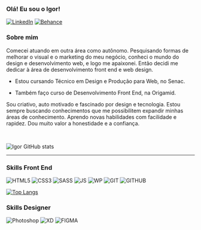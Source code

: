 ### Olá! Eu sou o Igor!

[![LinkedIn](https://img.shields.io/badge/LinkedIn-0077B5?style=for-the-badge&logo=linkedin&logoColor=white)](https://www.linkedin.com/in/igor-serafim-141b62171)
[![Behance](https://img.shields.io/badge/-Behance-blue?style=for-the-badge&logo=behance&logoColor=white)](https://www.behance.net/igorserafim)



### Sobre mim

Comecei atuando em outra área como autônomo. Pesquisando formas de melhorar o visual e o marketing do meu negócio, conheci o mundo do design e desenvolvimento web, e logo me apaixonei. Então decidi me dedicar à área de desenvolvimento front end e web design.

- Estou cursando Técnico em Design e Produção para Web, no Senac.

- Também faço curso de Desenvolvimento Front End, na Origamid.

Sou criativo, auto motivado e fascinado por design e tecnologia. Estou sempre buscando conhecimentos que me possibilitem expandir minhas áreas de conhecimento. Aprendo novas habilidades com facilidade e rapidez. Dou muito valor a honestidade e a confiança.

<br>

![Igor GitHub stats](https://github-readme-stats.vercel.app/api?username=igorserafim15&show_icons=true&theme=jolly)

<hr>

### Skills Front End

![HTML5](https://img.shields.io/badge/HTML5-E34F26?style=for-the-badge&logo=html5&logoColor=white)
![CSS3](https://img.shields.io/badge/CSS3-1572B6?style=for-the-badge&logo=css3&logoColor=white)
![SASS](https://img.shields.io/badge/Sass-CC6699?style=for-the-badge&logo=sass&logoColor=white)
![JS](https://img.shields.io/badge/JavaScript-F7DF1E?style=for-the-badge&logo=javascript&logoColor=black)
![WP](https://img.shields.io/badge/Wordpress-21759B?style=for-the-badge&logo=wordpress&logoColor=white)
![GIT](https://img.shields.io/badge/Git-F05032?style=for-the-badge&logo=git&logoColor=white)
![GITHUB](https://img.shields.io/badge/GitHub-100000?style=for-the-badge&logo=github&logoColor=white)


[![Top Langs](https://github-readme-stats.vercel.app/api/top-langs/?username=igorserafim15&layout=compact)](https://github.com/anuraghazra/github-readme-stats)


### Skills Designer

![Photoshop](https://img.shields.io/badge/Adobe-Photoshop-31A8FF?style=for-the-badge&logo=Adobe-Photoshop&labelColor=0a446b&logoWidth=15)
![XD](https://img.shields.io/badge/Adobe%20XD-470137?style=for-the-badge&logo=Adobe%20XD&logoColor=#FF61F6)
![FIGMA](https://img.shields.io/badge/Figma-F24E1E?style=for-the-badge&logo=figma&logoColor=white)



